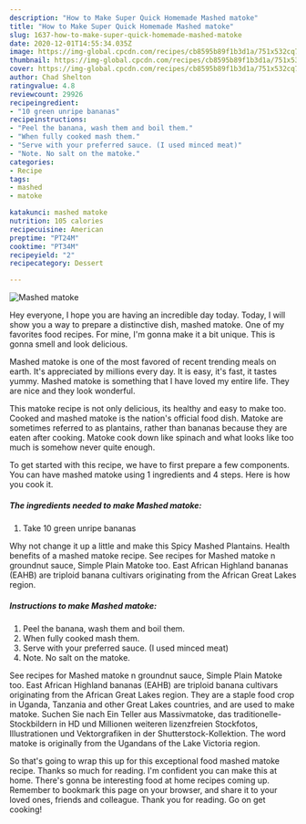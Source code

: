 ```yaml
---
description: "How to Make Super Quick Homemade Mashed matoke"
title: "How to Make Super Quick Homemade Mashed matoke"
slug: 1637-how-to-make-super-quick-homemade-mashed-matoke
date: 2020-12-01T14:55:34.035Z
image: https://img-global.cpcdn.com/recipes/cb8595b89f1b3d1a/751x532cq70/mashed-matoke-recipe-main-photo.jpg
thumbnail: https://img-global.cpcdn.com/recipes/cb8595b89f1b3d1a/751x532cq70/mashed-matoke-recipe-main-photo.jpg
cover: https://img-global.cpcdn.com/recipes/cb8595b89f1b3d1a/751x532cq70/mashed-matoke-recipe-main-photo.jpg
author: Chad Shelton
ratingvalue: 4.8
reviewcount: 29926
recipeingredient:
- "10 green unripe bananas"
recipeinstructions:
- "Peel the banana, wash them and boil them."
- "When fully cooked mash them."
- "Serve with your preferred sauce. (I used minced meat)"
- "Note. No salt on the matoke."
categories:
- Recipe
tags:
- mashed
- matoke

katakunci: mashed matoke 
nutrition: 105 calories
recipecuisine: American
preptime: "PT24M"
cooktime: "PT34M"
recipeyield: "2"
recipecategory: Dessert

---
```



![Mashed matoke](https://img-global.cpcdn.com/recipes/cb8595b89f1b3d1a/751x532cq70/mashed-matoke-recipe-main-photo.jpg)

Hey everyone, I hope you are having an incredible day today. Today, I will show you a way to prepare a distinctive dish, mashed matoke. One of my favorites food recipes. For mine, I'm gonna make it a bit unique. This is gonna smell and look delicious.

Mashed matoke is one of the most favored of recent trending meals on earth. It's appreciated by millions every day. It is easy, it's fast, it tastes yummy. Mashed matoke is something that I have loved my entire life. They are nice and they look wonderful.

This matoke recipe is not only delicious, its healthy and easy to make too. Cooked and mashed matoke is the nation&#39;s official food dish. Matoke are sometimes referred to as plantains, rather than bananas because they are eaten after cooking. Matoke cook down like spinach and what looks like too much is somehow never quite enough.


To get started with this recipe, we have to first prepare a few components. You can have mashed matoke using 1 ingredients and 4 steps. Here is how you cook it.

<!--inarticleads1-->

##### The ingredients needed to make Mashed matoke:

1. Take 10 green unripe bananas


Why not change it up a little and make this Spicy Mashed Plantains. Health benefits of a mashed matoke recipe. See recipes for Mashed matoke n groundnut sauce, Simple Plain Matoke too. East African Highland bananas (EAHB) are triploid banana cultivars originating from the African Great Lakes region. 

<!--inarticleads2-->

##### Instructions to make Mashed matoke:

1. Peel the banana, wash them and boil them.
1. When fully cooked mash them.
1. Serve with your preferred sauce. (I used minced meat)
1. Note. No salt on the matoke.


See recipes for Mashed matoke n groundnut sauce, Simple Plain Matoke too. East African Highland bananas (EAHB) are triploid banana cultivars originating from the African Great Lakes region. They are a staple food crop in Uganda, Tanzania and other Great Lakes countries, and are used to make matoke. Suchen Sie nach Ein Teller aus Massivmatoke, das traditionelle-Stockbildern in HD und Millionen weiteren lizenzfreien Stockfotos, Illustrationen und Vektorgrafiken in der Shutterstock-Kollektion. The word matoke is originally from the Ugandans of the Lake Victoria region. 

So that's going to wrap this up for this exceptional food mashed matoke recipe. Thanks so much for reading. I'm confident you can make this at home. There's gonna be interesting food at home recipes coming up. Remember to bookmark this page on your browser, and share it to your loved ones, friends and colleague. Thank you for reading. Go on get cooking!
